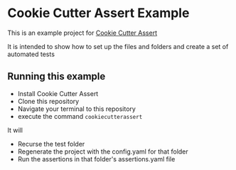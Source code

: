 # Cookie Cutter Assert Example

This is an example project for [Cookie Cutter Assert](https://github.com/cookiecutterassert/cookiecutterassert)

It is intended to show how to set up the files and folders and create a set of automated tests

## Running this example
* Install Cookie Cutter Assert
* Clone this repository
* Navigate your terminal to this repository
* execute the command `cookiecutterassert`

It will 
* Recurse the test folder
* Regenerate the project with the config.yaml for that folder
* Run the assertions in that folder's assertions.yaml file
